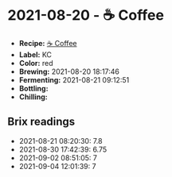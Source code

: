 # 2021-08-20 - ☕️ Coffee

* **Recipe:** [☕️ Coffee](../../recipes/coffee.md)
* **Label:** KC
* **Color:** red
* **Brewing:** 2021-08-20 18:17:46
* **Fermenting:** 2021-08-21 09:12:51
* **Bottling:**
* **Chilling:**

## Brix readings

* 2021-08-21 08:20:30: 7.8
* 2021-08-30 17:42:39: 6.75
* 2021-09-02 08:51:05: 7
* 2021-09-04 12:01:39: 7
